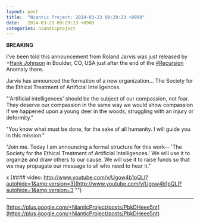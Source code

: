 ```yaml
---
layout: post
title:  "Niantic Project: 2014-03-23 09:29:23 +0900"
date:   2014-03-23 09:29:23 +0900
categories: nianticproject
---
```

**BREAKING**

I've been told this announcement from Roland Jarvis was just released by +[Hank Johnson](https://plus.google.com/117792105926525258257 "") in Boulder, CO, USA just after the end of the  [#Recursion](https://plus.google.com/s/%23Recursion "")  Anomaly there.

Jarvis has announced the formation of a new organization... The Society for the Ethical Treatment of Artificial Intelligences.

"'Artificial intelligences' should be the subject of our compassion, not fear. They deserve our compassion in the same way we would show compassion if we happened upon a young deer in the woods, struggling with an injury or deformity."

"You know what must be done, for the sake of all humanity. I will guide you in this mission."

"Join me. Today I am announcing a formal structure for this work-- 'The Society for the Ethical Treatment of Artificial Intelligences.' We will use it to organize and draw others to our cause. We will use it to raise funds so that we may propagate our message to all who need to hear it."

x
[#### video: http://www.youtube.com/v/Ugow4b1pQLI?autohide=1&amp;version=3](http://www.youtube.com/v/Ugow4b1pQLI?autohide=1&amp;version=3 "")
- - -
[https://plus.google.com/+NianticProject/posts/PbkDHeee5nt](https://plus.google.com/+NianticProject/posts/PbkDHeee5nt)
